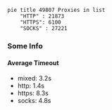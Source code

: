 
```mermaid
pie title 49807 Proxies in list
    "HTTP" : 21873
    "HTTPS": 6100
    "SOCKS" : 27221
```

### Some Info
#### Average Timeout

- mixed: 3.2s
- http: 1.4s
- https: 8.3s
- socks: 4.8s